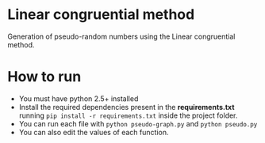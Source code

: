 # Linear congruential method
Generation of pseudo-random numbers using the Linear congruential method.

# How to run 
+ You must have python 2.5+ installed
+ Install the required dependencies present in the **requirements.txt** running `pip install -r requirements.txt` inside the project folder.
+ You can run each file with `python pseudo-graph.py` and `python pseudo.py`
+ You can also edit the values of each function.